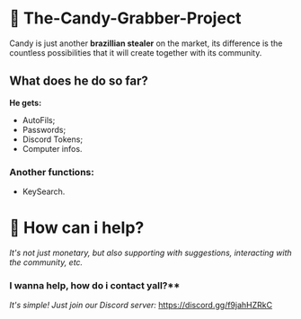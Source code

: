 # 🍫 The-Candy-Grabber-Project
Candy is just another **brazillian stealer** on the market, its difference is the countless possibilities that it will create together with its community.

 ## What does he do so far?
**He gets:**
- AutoFils;
- Passwords;
- Discord Tokens;
- Computer infos.

### Another functions:
- KeySearch.

# 🏡 How can i help?
*It's not just monetary, but also supporting with suggestions, interacting with the community, etc.*

### I wanna help, how do i contact yall?**
  *It's simple! Just join our Discord server:*
   https://discord.gg/f9jahHZRkC
  
